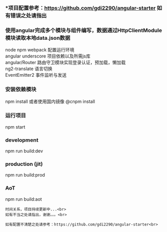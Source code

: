 ### *项目配置参考：https://github.com/gdi2290/angular-starter 如有错误之处请指出

### 使用angular完成多个模块与组件编写，数据通过HttpClientModule模块读取本地data.json数据

node npm webpack 配置运行环境<br>
angular underscore 项目依赖以及所需js库<br>
angular/Router  路由守卫模块实现登录认证，预加载，懒加载<br>
ng2-translate 语言切换<br>
EventEmitter2 事件监听与发送<br>

### 安装依赖模块
npm install 或者使用国内镜像 @cnpm install

### 运行项目
npm start

### development
npm run build:dev
### production (jit)
npm run build:prod
### AoT
npm run build:aot
```
时间关系，项目持续更新中...<br>
如有不当之处请指出，谢谢。。。<br>

如有配置不清楚之处请参考：https://github.com/gdi2290/angular-starter<br>
